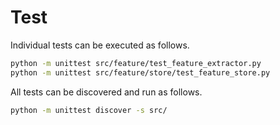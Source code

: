 # Test

Individual tests can be executed as follows.

```bash
python -m unittest src/feature/test_feature_extractor.py
python -m unittest src/feature/store/test_feature_store.py
```

All tests can be discovered and run as follows.

```bash
python -m unittest discover -s src/
```
